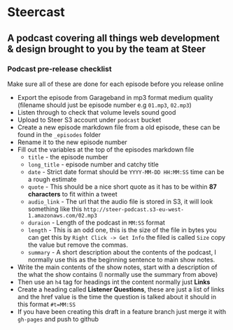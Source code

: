 # Steercast
## A podcast covering all things web development & design brought to you by the team at Steer

### Podcast pre-release checklist
Make sure all of these are done for each episode before you release online
- Export the episode from Garageband in mp3 format medium quality (filename should just be episode number e.g `01.mp3`, `02.mp3`)
- Listen through to check that volume levels sound good
- Upload to Steer S3 account under `podcast` bucket
- Create a new episode markdown file from a old episode, these can be found in the `_episodes` folder
- Rename it to the new episode number
- Fill out the variables at the top of the episodes markdown file
  - `title` - the episode number
  - `long_title` - episode number and catchy title
  - `date` - Strict date format should be `YYYY-MM-DD HH:MM:SS` time can be a rough estimate
  - `quote` - This should be a nice short quote as it has to be within **87 characters** to fit within a tweet
  - `audio_link` - The url that the audio file is stored in S3, it will look something like this `http://steer-podcast.s3-eu-west-1.amazonaws.com/02.mp3`
  - `duraion` - Length of the podcast in `MM:SS` format
  - `length` - This is an odd one, this is the size of the file in bytes you can get this by `Right Click -> Get Info` the filed is called `Size` copy the value but remove the commas.
  - `summary` - A short description about the contents of the podcast, I normally use this as the beginning sentence to main show notes.
- Write the main contents of the show notes, start with a description of the what the show contains (I normally use the summary from above)
- Then use an `h4` tag for headings int the content normally just **Links**
- Create a heading called **Listener Questions**, these are just a list of links and the href value is the time the question is talked about it should in this format `#t=MM:SS`
- If you have been creating this draft in a feature branch just merge it with `gh-pages` and push to github
